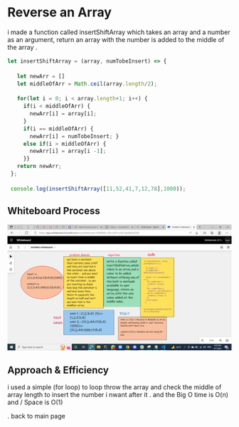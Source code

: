 # Reverse an Array

 i made a function called insertShiftArray which takes an array and a number as an argument, return an array with the number is added to the middle of the array  .

 ```js
let insertShiftArray = (array, numTobeInsert) => {

    let newArr = []
    let middleOfArr = Math.ceil(array.length/2);

    for(let i = 0; i < array.length+1; i++) {
      if(i < middleOfArr) {
        newArr[i] = array[i];
      }
      if(i == middleOfArr) {
        newArr[i] = numTobeInsert; }
      else if(i > middleOfArr) {
        newArr[i] = array[i -1];
      }}
    return newArr;
  };

  console.log(insertShiftArray([11,52,41,7,12,78],1000));


 ```

## Whiteboard Process

![array-insert-shift](array-insert-shift.png)

## Approach & Efficiency

i used a  simple (for loop) to loop throw the array and check the middle of array length to insert the number i nwant after it .   and the Big O time is O(n) and / Space is O(1)

.
 back to main page [](../README.md)
